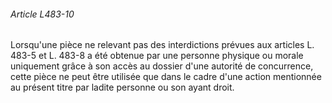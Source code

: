 ###### Article L483-10

Lorsqu'une pièce ne relevant pas des interdictions prévues aux articles L. 483-5 et L. 483-8 a été obtenue par une personne physique ou morale uniquement grâce à son accès au dossier d'une autorité de concurrence, cette pièce ne peut être utilisée que dans le cadre d'une action mentionnée au présent titre par ladite personne ou son ayant droit.

